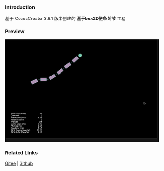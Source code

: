 ### Introduction

基于 CocosCreator 3.6.1 版本创建的 **基于box2D链条关节** 工程

### Preview
![image](../../../gif/202211/2022110314.gif)

### Related Links
[Gitee](https://gitee.com/mirrors_cocos-creator/cocos-example-physics/tree/v3.x/2d/box2d/assets/cases/example/joints) | [Github](https://github.com/cocos/cocos-example-physics/tree/v3.x/2d/box2d/assets/cases/example/joints)